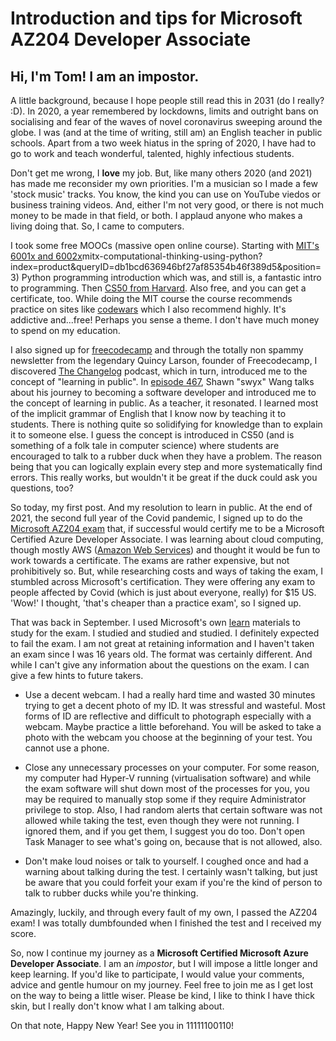 # Introduction and tips for Microsoft AZ204 Developer Associate

## Hi, I'm Tom! I am an impostor.

A little background, because I hope people still read this in 2031 (do I really? :D). In 2020, a year remembered by lockdowns, limits and outright bans on socialising and fear of the waves of novel coronavirus sweeping around the globe. I was (and at the time of writing, still am) an English teacher in public schools. Apart from a two week hiatus in the spring of 2020, I have had to go to work and teach wonderful, talented, highly infectious students.

Don't get me wrong, I **love** my job. But, like many others 2020 (and 2021) has made me reconsider my own priorities. I'm a musician so I made a few 'stock music' tracks. You know, the kind you can use on YouTube viedos or business training videos. And, either I'm not very good, or there is not much money to be made in that field, or both. I applaud anyone who makes a living doing that. So, I came to computers.

I took some free MOOCs (massive open online course). Starting with [MIT's 6001x and 6002x](https://www.edx.org/xseries "MIT Learn Python courses on EDX")mitx-computational-thinking-using-python?index=product&queryID=db1bcd636946bf27af85354b46f389d5&position=3) Python programming introduction which was, and still is, a fantastic intro to programming. Then [CS50 from Harvard](https://cs50.harvard.edu/ "CS50 from Harvard"). Also free, and you can get a certificate, too. While doing the MIT course the course recommends practice on sites like [codewars](https://www.codewars.com "codewars") which I also recommend highly. It's addictive and...free! Perhaps you sense a theme. I don't have much money to spend on my education.

I also signed up for [freecodecamp](https://www.freecodecamp.org "free code camp") and through the totally non spammy newsletter from the legendary Quincy Larson, founder of Freecodecamp, I discovered [The Changelog](https://changelog.com/) podcast, which in turn, introduced me to the concept of "learning in public". In [episode 467](https://chtbl.com/track/A551A9/https://cdn.changelog.com/uploads/podcast/467/the-changelog-467.mp3 "podcast link"), Shawn "swyx" Wang talks about his journey to becoming a software developer and introduced me to the concept of learning in public. As a teacher, it resonated. I learned most of the implicit grammar of English that I know now by teaching it to students. There is nothing quite so solidifying for knowledge than to explain it to someone else. I guess the concept is introduced in CS50 (and is something of a folk tale in computer science) where students are encouraged to talk to a rubber duck when they have a problem. The reason being that you can logically explain every step and more systematically find errors. This really works, but wouldn't it be great if the duck could ask you questions, too?

So today, my first post. And my resolution to learn in public. At the end of 2021, the second full year of the Covid pandemic, I signed up to do the [Microsoft AZ204 exam](https://docs.microsoft.com/en-us/learn/certifications/exams/az-204 "Microsoft AZ204 exam information") that, if successful would certify me to be a Microsoft Certified Azure Developer Associate. I was learning about cloud computing, though mostly AWS ([Amazon Web Services](https://aws.amazon.com/ "amazon web services")) and thought it would be fun to work towards a certificate. The exams are rather expensive, but not prohibitively so. But, while researching costs and ways of taking the exam, I stumbled across Microsoft's certification. They were offering any exam to people affected by Covid (which is just about everyone, really) for $15 US. 'Wow!' I thought, 'that's cheaper than a practice exam', so I signed up.

That was back in September. I used Microsoft's own [learn](https://docs.microsoft.com/en-us/learn/ "Microsoft Learn") materials to study for the exam. I studied and studied and studied. I definitely expected to fail the exam. I am not great at retaining information and I haven't taken an exam since I was 16 years old. The format was certainly different. And while I can't give any information about the questions on the exam. I can give a few hints to future takers.

-   Use a decent webcam. I had a really hard time and wasted 30 minutes trying to get a decent photo of my ID. It was stressful and wasteful. Most forms of ID are reflective and difficult to photograph especially with a webcam. Maybe practice a little beforehand. You will be asked to take a photo with the webcam you choose at the beginning of your test. You cannot use a phone.

-   Close any unnecessary processes on your computer. For some reason, my computer had Hyper-V running (virtualisation software) and while the exam software will shut down most of the processes for you, you may be required to manually stop some if they require Administrator privilege to stop. Also, I had random alerts that certain software was not allowed while taking the test, even though they were not running. I ignored them, and if you get them, I suggest you do too. Don't open Task Manager to see what's going on, because that is not allowed, also.

-   Don't make loud noises or talk to yourself. I coughed once and had a warning about talking during the test. I certainly wasn't talking, but just be aware that you could forfeit your exam if you're the kind of person to talk to rubber ducks while you're thinking.

Amazingly, luckily, and through every fault of my own, I passed the AZ204 exam! I was totally dumbfounded when I finished the test and I received my score.

So, now I continue my journey as a **Microsoft Certified Microsoft Azure Developer Associate**. I am an _impostor_, but I will impose a little longer and keep learning. If you'd like to participate, I would value your comments, advice and gentle humour on my journey. Feel free to join me as I get lost on the way to being a little wiser. Please be kind, I like to think I have thick skin, but I really don't know what I am talking about.

On that note, Happy New Year! See you in 11111100110!
